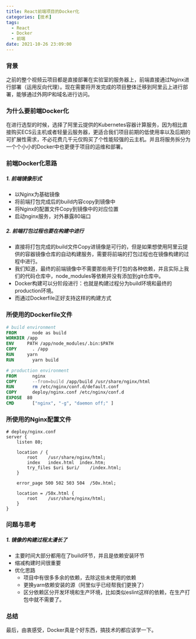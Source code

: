 ```yaml
---
title: React前端项目的Docker化
categories: [技术]
tags:
  - React
  - Docker
  - 前端
date: 2021-10-26 23:09:00
---
```


### 背景
之前的整个视频云项目都是直接部署在实验室的服务器上，前端直接通过Nginx进行部署（运用反向代理）。现在需要将开发完成的项目整体迁移到阿里云上进行部署，能够通过外网IP和域名进行访问。

### 为什么要前端Docker化
在进行选型的时候，选择了阿里云提供的Kubernetes容器计算服务，因为相比直接购买ECS云主机或者轻量云服务器，更适合我们项目前期的低使用率以及后期的可扩展性需求，不必花费几千元仅购买了个性能较强的云主机。并且将服务拆分为一个个小小的Docker中也更便于项目的运维和部署。

<!--more-->

### 前端Docker化思路
##### 1. 前端镜像形式
- 以Nginx为基础镜像
- 将前端打包完成后的build内容copy到镜像中
- 将Nginx的配置文件Copy到镜像中的对应位置
- 启动nginx服务，对外暴露80端口

##### 2. 前端打包过程也要在构建中进行

- 直接将打包完成的build文件Copy进镜像是可行的，但是如果想使用阿里云提供的容器镜像仓库的自动构建服务，需要将前端的打包过程也在镜像构建的过程中进行。
- 我们知道，最终的前端镜像中不需要那些用于打包的各种依赖，并且实际上我们的代码仓库中，node_modules等依赖并没有添加到git仓库中。
- Docker构建可以分阶段进行：也就是构建过程分为build环境和最终的production环境。
- 而通过Dockerfile正好支持这样的构建方式

### 所使用的Dockerfile文件

```dockerfile
# build environment
FROM 	  node as build
WORKDIR	/app
ENV	    PATH /app/node_modules/.bin:$PATH
COPY 	  . /app
RUN	    yarn
RUN 	  yarn build

# production environment
FROM 	  nginx
COPY	  --from=build /app/build /usr/share/nginx/html
RUN 	  rm /etc/nginx/conf.d/default.conf
COPY 	  deploy/nginx.conf /etc/nginx/conf.d
EXPOSE 	80
CMD 	  ["nginx", "-g", "daemon off;" ]
```

### 所使用的Nginx配置文件

```
# deploy/nginx.conf
server {
	listen 80;
	
	location / {
		root	/usr/share/nginx/html;
		index 	index.html	index.htm;
		try_files $uri $uri/	/index.html;
	}
	
	error_page 500 502 503 504	/50x.html;

	location = /50x.html {
		root	/usr/share/nginx/html;
	}
}

```

### 问题与思考
##### 1. 镜像的构建过程太漫长了
- 主要时间大部分都用在了build环节，并且是依赖安装环节
- 缩减构建时间很重要
- 优化思路
  - 项目中有很多多余的依赖，去除这些未使用的依赖
  - 更换yarn依赖安装的源（阿里似乎已经帮我们更换了）
  - 区分依赖区分开发环境和生产环境，比如类似eslint这样的依赖，在生产打包中就不需要了。


### 总结 
最后，由衷感受，Docker真是个好东西，搞技术的都应该学一下。